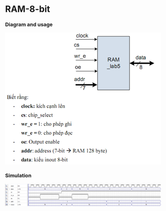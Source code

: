 # RAM-8-bit

### Diagram and usage
![This is an image](https://github.com/KhanhEK2846/RAM-8-bit/blob/9ea7d91cb7a727954cf345fc0d1301b42c080112/images/RAM.png)

### Simulation
![This is an image](https://github.com/KhanhEK2846/RAM-8-bit/blob/6d1e8f3f619f9e5e08db24e562dafb4c2fcb1bea/images/Simulate1.png)
